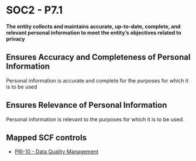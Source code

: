 # SOC2 - P7.1
**The entity collects and maintains accurate, up-to-date, complete, and relevant personal information to meet the entity’s objectives related to privacy**
## Ensures Accuracy and Completeness of Personal Information
Personal information is accurate and complete for the purposes for which it is to be used
## Ensures Relevance of Personal Information
Personal information is relevant to the purposes for which it is to be used.
## Mapped SCF controls
- [PRI-10 - Data Quality Management](../scf/pri-10-dataqualitymanagement.md)